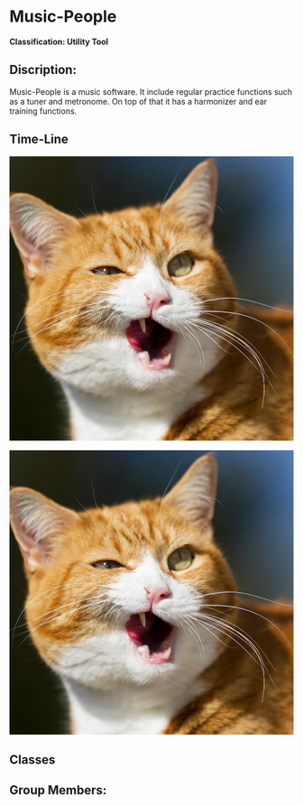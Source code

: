 # Music-People

**Classification: Utility Tool**

## Discription:
Music-People is a music software. It include regular practice functions such as a tuner and metronome. On top of that it has a harmonizer and ear training functions.

## Time-Line

![Mock UI](https://github.com/Kai535813/Music-People/blob/main/Images/2AE14CDD-1265-470C-9B15F49024186C10_source.jpg.webp?raw=true)

![Diagram](https://github.com/Kai535813/Music-People/blob/main/Images/2AE14CDD-1265-470C-9B15F49024186C10_source.jpg.webp?raw=true)

## Classes

## Group Members:
